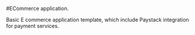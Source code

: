 #ECommerce application.

Basic E commerce application template, which include Paystack integration for payment services.
